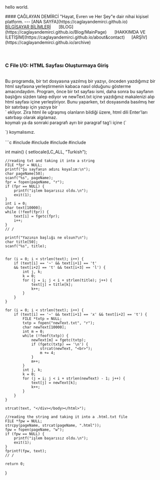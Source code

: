 <p3>hello world.</p3>
<head>
	<title>Ana Sayfa</title>
	<link rel="stylesheet" type="text/css" href="../RMStyle.css">
	<link rel="icon" href="../coloricon.png">
	<link rel="stylesheet" href="../sunburst.css">
	<script src="../highlight.pack.js"></script><script>hljs.initHighlightingOnLoad();</script>
</head>
#### ÇAĞLAYAN DEMİRCİ
<p2>"Hayat, Evren ve Her Şey"e dair nihai kişisel platform.</p2>
---
[ANA SAYFA](https://caglayandemirci.github.io) &nbsp;&emsp;
<a class="currentLink" href="https://caglayandemirci.github.io/CS/MainPage">BİLGİSAYAR BİLİMLERİ</a> &nbsp;&emsp;
[BLOG](https://caglayandemirci.github.io/Blog/MainPage)	&nbsp;&emsp;
[HAKKIMDA VE İLETİŞİM](https://caglayandemirci.github.io/about&contact)	&nbsp;&emsp;[ARŞİV](https://caglayandemirci.github.io/archive)	&nbsp;&emsp;
<br><br><br>

### C File I/O: HTML Sayfası Oluşturmaya Giriş
<br>
Bu programda, bir txt dosyasına yazılmış bir yazıyı, önceden yazdığımız bir html sayfasına yerleştirmenin kabaca nasıl olduğunu gösterme amacındaydım.
Program, önce bir txt sayfası ismi, daha sonra bu sayfanın başlığını sizden talep ediyor ve newText.txt içine yazdığınız makalenizi alıp
html sayfası içine yerleştiriyor. Bunu yaparken, txt dosyasında basılmış her bir satırbaşı için yazıya bir `<br>` ekliyor. Zira html
ile uğraşmış olanların bildiği üzere, html dili Enter'ları satırbaşı olarak algılamaz. <br> koymalı ya da sonraki paragrafı ayrı bir paragraf
tag'i içine (`<p></p>`) koymalısınız.
<br><br>
```c
#include <stdio.h>
#include <stdlib.h>
#include <string.h>
#include <locale.h> 

int main() {
	setlocale(LC_ALL, "Turkish");

	//reading txt and taking it into a string
	FILE *fpr = NULL;
	printf("Şu sayfanın adını koyalım:\n");
	char pageName[50];
	scanf("%s", pageName); 
	fpr = fopen(pageName, "r");
	if (fpr == NULL) {
		printf("işlem başarısız oldu.\n");
		exit(1);	
	}	
	int i = 0;
	char text[10000];
	while (!feof(fpr)) {
		text[i] = fgetc(fpr);
		i++;
	}
	// / 
	
	printf("Yazının başlığı ne olsun?\n");
	char title[50];
	scanf("%s", title);
	
	
	for (i = 0; i < strlen(text); i++) {
		if (text[i] == '~' && text[i+1] == 't' 
		&& text[i+2] == 't' && text[i+3] == 'l') {
			int j, k;
			k = 0;
			for (j = i; j < i + strlen(title); j++) {
				text[j] = title[k];
				k++;
			}
		}
	}
	
	for (i = 0; i < strlen(text); i++) {
		if (text[i] == '~' && text[i+1] == 'x' && text[i+2] == 't') {
			FILE *txtp = NULL;
			txtp = fopen("newText.txt", "r");
			char newText[10000];
			int m = 0;
			while (!feof(txtp)) {
				newText[m] = fgetc(txtp);
				if (fgetc(txtp) == '\n') {
					strcat(newText, "<br>");
					m += 4;
				}
				m++;
			}
			int j, k;
			k = 0;
			for (j = i; j < i + strlen(newText) - 1; j++) {
				text[j] = newText[k];
				k++;
			}
		}
	}
	
	strcat(text, "</div></body></html>");
	
	//reading the string and taking it into a .html.txt file
	FILE *fpw = NULL;
	strcpy(pageName, strcat(pageName, ".html"));
	fpw = fopen(pageName, "w");
	if (fpw == NULL) {
		printf("işlem başarısız oldu.\n");
		exit(1);	
	}
	fprintf(fpw, text);
	// / 
	
	return 0;
}


```
